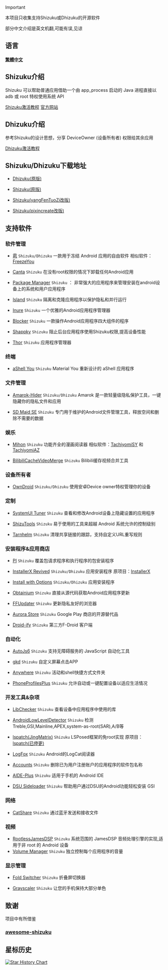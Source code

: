 > [!IMPORTANT]
> 本项目只收集支持Shizuku或Dhizuku的开源软件
> 
> 部分中文介绍是英文机翻,可能有误,见谅


## 语言
#### [繁體中文](https://github.com/lovestoryhhh/ShizukuDhizuku-list/blob/main/README-tw.md)

## Shizuku介绍
Shizuku 可以帮助普通应用借助一个由 app_process 启动的 Java 进程直接以 adb 或 root 特权使用系统 API

[Shizuku激活教程](https://shizuku.rikka.app/zh-hans/guide/setup/)
[官方网站](https://shizuku.rikka.app/)

## Dhizuku介绍
参考Shizuku的设计思想，分享 DeviceOwner (设备所有者) 权限给其余应用

[Dhizuku激活教程](https://github.com/iamr0s/Dhizuku/discussions/16)

## Shizuku/Dhizuku下载地址
- [Dhizuku(原版)](https://github.com/iamr0s/Dhizuku)

- [Shizuku(原版)](https://github.com/RikkaApps/Shizuku)

- [Shizuku(yangFenTuoZi改版)](https://github.com/yangFenTuoZi/Shizuku)

- [Shizuku(pixincreate改版)](https://github.com/pixincreate/Shizuku)

## 支持软件

### 软件管理
- [雹](https://github.com/aistra0528/Hail) `Shizuku/Dhizuku` 一款用于冻结 Android 应用的自由软件
    相似软件：[FreezeYou](https://github.com/FreezeYou/FreezeYou)

- [Canta](https://github.com/samolego/Canta) `Shizuku` 在没有root权限的情况下卸载任何Android应用

- [Package Manager](https://github.com/SmartPack/PackageManager) `Shizuku` ： 非常强大的应用程序来管理安装在android设备上的系统和用户应用程序

- [Island](https://github.com/oasisfeng/island) `Shizuku` 隔离和克隆应用程序以保护隐私和并行运行

- [Inure](https://github.com/Hamza417/Inure) `Shizuku` 一个优雅的Android应用程序管理器

- [Blocker](https://github.com/lihenggui/blocker) `Shizuku` 一款操作Android应用程序四大组件的程序

- [Shappky](https://github.com/YasserNull/shappky) `Shizuku` 阻止后台应用程序使用Shizuku权限,提高设备性能

- [Thor](https://github.com/trinadhthatakula/Thor) `Shizuku` 应用程序管理器

### 终端
- [aShell You](https://github.com/DP-Hridayan/aShellYou) `Shizuku` Material You 重新设计的 aShell 应用程序

### 文件管理
- [Amarok-Hider](https://github.com/deltazefiro/Amarok-Hider) `Shizuku/Dhizuku` Amarok 是一款轻量级隐私保护工具，一键隐藏你的隐私文件和应用

- [SD Maid SE](https://github.com/d4rken-org/sdmaid-se) `Shizuku` 专门用于维护的Android文件管理工具，释放空间和删除不需要的数据

### 娱乐
- [Mihon](https://github.com/mihonapp/mihon) `Shizuku` 功能齐全的漫画阅读器 
    相似软件：[TachiyomiSY](https://github.com/jobobby04/TachiyomiSY) 和 [TachiyomiAZ](https://github.com/az4521/TachiyomiAZ)

- [BilibiliCacheVideoMerge](https://github.com/molihuan/BilibiliCacheVideoMerge) `Shizuku` Bilibili缓存视频合并工具

### 设备所有者
- [OwnDroid](https://github.com/BinTianqi/OwnDroid) `Shizuku/Dhizuku` 使用安卓Device owner特权管理你的设备

### 定制
- [SystemUI Tuner](https://github.com/zacharee/Tweaker) `Shizuku` 查看和修改Android设备上隐藏设置的应用程序

- [ShizuTools](https://github.com/legendsayantan/ShizuTools) `Shizuku` 易于使用的工具来超越 Android 系统允许的控制级别

- [Tarnhelm](https://github.com/lz233/Tarnhelm) `Shizuku` 清理共享链接的跟踪，支持自定义URL重写规则

### 安装程序&应用商店
- [PI](https://github.com/SanmerApps/PI) `Shizuku` 覆盖包请求程序和执行程序的包安装程序

- [InstallerX Revived](https://github.com/wxxsfxyzm/InstallerX-Revived) `Shizuku/Dhizuku` 应用安装程序
    原项目：[InstallerX](https://github.com/iamr0s/InstallerX)

- [Install with Options](https://github.com/zacharee/InstallWithOptions) `Shizuku/Dhizuku` 应用安装程序

- [Obtainium](https://github.com/ImranR98/Obtainium) `Shizuku` 直接从源代码获取Android应用程序更新

- [FFUpdater](https://github.com/Tobi823/ffupdater) `Shizuku` 更新隐私友好的浏览器

- [Aurora Store](https://gitlab.com/AuroraOSS/AuroraStore) `Shizuku` Google Play 商店的开源替代品

- [Droid-ify](https://github.com/Droid-ify/client) `Shizuku` 第三方F-Droid 客户端

### 自动化
- [AutoJs6](https://github.com/SuperMonster003/AutoJs6) `Shizuku` 支持无障碍服务的 JavaScript 自动化工具

- [gkd](https://github.com/gkd-kit/gkd) `Shizuku` 自定义屏幕点击APP

- [Anywhere](https://github.com/zhaobozhen/Anywhere-) `Shizuku` 活动和shell快捷方式文件夹

- [PhoneProfilesPlus](https://github.com/henrichg/PhoneProfilesPlus) `Shizuku` 允许自动或一键配置设备以适应生活情况

### 开发工具&杂项
- [LibChecker](https://github.com/LibChecker/LibChecker) `Shizuku` 查看设备中应用程序中使用的库

- [AndroidLowLevelDetector](https://github.com/imknown/AndroidLowLevelDetector) `Shizuku` 检测Treble,GSI,Mainline,APEX,system-as-root(SAR),A/B等

- [lspatch(JingMatrix)](https://github.com/JingMatrix/LSPatch) `Shizuku` LSPosed框架的免root实现 
    原项目：[lspatch(已停更)](https://github.com/LSPosed/LSPatch)

- [LogFox](https://github.com/F0x1d/LogFox) `Shizuku` Android的LogCat阅读器

- [Accounts](https://github.com/iamr0s/AndroidAccounts) `Shizuku` 删除已为用户注册账户的应用程序的软件包名称

- [AIDE-Plus](https://github.com/AndroidIDE-CN/AIDE-Plus) `Shizuku` 适用于手机的 Android IDE

- [DSU Sideloader](https://github.com/VegaBobo/DSU-Sideloader) `Shizuku` 帮助用户通过DSU的Android功能轻松安装 GSI

### 网络
- [CatShare](https://github.com/kmod-midori/CatShare) `Shizuku` 通过蓝牙发送和接收文件

### 视频
- [RootlessJamesDSP](https://github.com/timschneeb/RootlessJamesDSP) `Shizuku` 系统范围的 JamesDSP 音频处理引擎的实现,适用于非 root 的 Android 设备
- [Volume Manager](https://github.com/yume-chan/VolumeManager) `Shizuku` 独立控制每个应用程序的音量

### 显示管理
- [Fold Switcher](https://github.com/eiyooooo/Fold_Switcher) `Shizuku` 折叠屏切换器

- [Grayscaler](https://github.com/C10udburst/Grayscaler) `Shizuku` 让您的手机保持大部分单色


## 致谢
项目中有所借鉴
### [awesome-shizuku](https://github.com/timschneeb/awesome-shizuku)

## 星标历史
[![Star History Chart](https://api.star-history.com/svg?repos=UrkeJH/ShizukuDhizuku-list&type=Timeline)](https://star-history.com/#UrkeJH/ShizukuDhizuku-list&Timeline)
